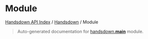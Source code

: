 # Module

[Handsdown API Index](../README.md#handsdown-api-index) /
[Handsdown](./index.md#handsdown) /
Module

> Auto-generated documentation for [handsdown.__main__](https://github.com/vemel/handsdown/blob/main/handsdown/__main__.py) module.

